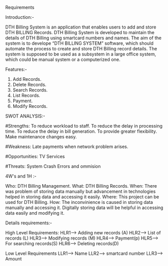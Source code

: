 Requirements

Introduction:-

DTH Billing System is an application that enables users to add and store DTH BILLING Records.
DTH Billing System is developed to maintain the details of DTH Billing using smartcard numbers and names.
The aim of the system is to develope “DTH BILLING SYSTEM” software, which should automate the process to create and store DTH Billing record details.
The system is supposed to be used as a subsystem in a large office system, which could be manual system or a computerized one.

Features:-

1. Add Records.
2. Delete Records.
3. Search Records.
4. List Records.
5. Payment.
6. Modify Records.

SWOT ANALYSIS:-

#Strengths:
To reduce workload to staff.
To reduce the delay in processing time.
To reduce the delay in bill generation.
To provide greater flexibility.
Make maintenance changes easy.

#Weakness:
Late payments when network problem arises.

#Opportunities:
TV Services

#Threats:
System Crash
Errors and ommision


4W's and 1H :-

Who: DTH Billing Management.
What: DTH Billing Records.
When: There was problem of storing data manually but advancement in technologies helped in storing data and accessing it easily.
Where: This project can be used for DTH Billing.
How: The inconvinience is caused in storing data manually and accessing it. Digitally storing data will be helpful in accessing data easily and modifying it.


Details requirements:-

High Level Requirements:
HLR1--> Adding new records (A)
HLR2--> List of records (L)
HLR3--> Modifying records (M)
HLR4--> Payment(p)
HLR5--> For searching records(S)
HLR6--> Deleting records(D)


Low Level Requirements
LLR1--> Name
LLR2--> smartcard number
LLR3--> Amount

